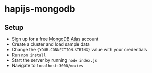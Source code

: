 # hapijs-mongodb

## Setup

* Sign up for a free [MongoDB Atlas]() account
* Create a cluster and load sample data
* Change the `{YOUR-CONNECTION-STRING}` value with your credentials
* Run `npm install`
* Start the server by running `node index.js`
* Navigate to `localhost:3000/movies`